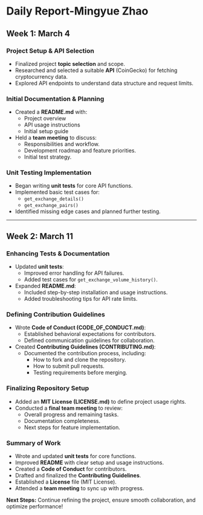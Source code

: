 # Daily Report-Mingyue Zhao

## **Week 1: March 4**
### **Project Setup & API Selection**
- Finalized project **topic selection** and scope.
- Researched and selected a suitable **API** (CoinGecko) for fetching cryptocurrency data.
- Explored API endpoints to understand data structure and request limits.

### **Initial Documentation & Planning**
- Created a **README.md** with:
  - Project overview
  - API usage instructions
  - Initial setup guide
- Held a **team meeting** to discuss:
  - Responsibilities and workflow.
  - Development roadmap and feature priorities.
  - Initial test strategy.

### **Unit Testing Implementation**
- Began writing **unit tests** for core API functions.
- Implemented basic test cases for:
  - `get_exchange_details()`
  - `get_exchange_pairs()`
- Identified missing edge cases and planned further testing.

---

## **Week 2: March 11**
### **Enhancing Tests & Documentation**
- Updated **unit tests**:
  - Improved error handling for API failures.
  - Added test cases for `get_exchange_volume_history()`.
- Expanded **README.md**:
  - Included step-by-step installation and usage instructions.
  - Added troubleshooting tips for API rate limits.

### **Defining Contribution Guidelines**
- Wrote **Code of Conduct (CODE_OF_CONDUCT.md)**:
  - Established behavioral expectations for contributors.
  - Defined communication guidelines for collaboration.
- Created **Contributing Guidelines (CONTRIBUTING.md)**:
  - Documented the contribution process, including:
    - How to fork and clone the repository.
    - How to submit pull requests.
    - Testing requirements before merging.

### **Finalizing Repository Setup**
- Added an **MIT License (LICENSE.md)** to define project usage rights.
- Conducted a **final team meeting** to review:
  - Overall progress and remaining tasks.
  - Documentation completeness.
  - Next steps for feature implementation.

### **Summary of Work**

-   Wrote and updated **unit tests** for core functions.
-   Improved **README** with clear setup and usage instructions.
-   Created a **Code of Conduct** for contributors.
-   Drafted and finalized the **Contributing Guidelines**.
-   Established a **License** file (MIT License).
-   Attended a **team meeting** to sync up with progress.

**Next Steps:** Continue refining the project, ensure smooth collaboration, and optimize performance!
